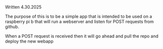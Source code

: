 Written 4.30.2025

The purpose of this is to be a simple app that is intended to be used on a raspberry pi b that will run a webserver and listen for POST requests from github.

When a POST request is received then it will go ahead and pull the repo and deploy the new webapp